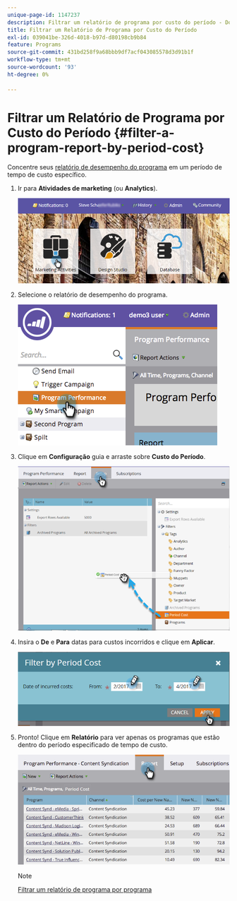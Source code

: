 ```yaml
---
unique-page-id: 1147237
description: Filtrar um relatório de programa por custo do período - Documentação do Marketo - Documentação do produto
title: Filtrar um Relatório de Programa por Custo do Período
exl-id: 039041be-326d-4018-b97d-d80198cb9b84
feature: Programs
source-git-commit: 431bd258f9a68bbb9df7acf043085578d3d91b1f
workflow-type: tm+mt
source-wordcount: '93'
ht-degree: 0%

---
```


# Filtrar um Relatório de Programa por Custo do Período {#filter-a-program-report-by-period-cost}

Concentre seus [relatório de desempenho do programa](/help/marketo/product-docs/core-marketo-concepts/programs/program-performance-report/create-a-program-performance-report.md) em um período de tempo de custo específico.

1. Ir para **Atividades de marketing** (ou **Analytics**).

   ![](assets/login-marketing-activities-1.png)

1. Selecione o relatório de desempenho do programa.

   ![](assets/image2014-9-23-16-3a22-3a52.png)

1. Clique em **Configuração** guia e arraste sobre **Custo do Período**.

   ![](assets/lm-86194-1.png)

1. Insira o **De** e **Para** datas para custos incorridos e clique em **Aplicar**.

   ![](assets/lm-86194-2a-hands.png)

1. Pronto! Clique em **Relatório** para ver apenas os programas que estão dentro do período especificado de tempo de custo.

   ![](assets/lm-86194-report-tab.png)

   >[!NOTE]
   >
   >[Filtrar um relatório de programa por programa](/help/marketo/product-docs/core-marketo-concepts/programs/program-performance-report/filter-a-program-report-by-program.md)
